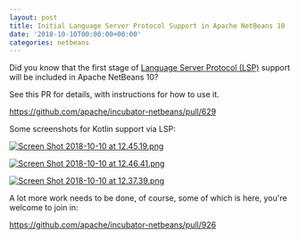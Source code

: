 ```yaml
---
layout: post
title: Initial Language Server Protocol Support in Apache NetBeans 10
date: '2018-10-10T00:00:00+00:00'
categories: netbeans
---
```

Did you know that the first stage of <a href="https://langserver.org/">Language Server Protocol (LSP)</a> support will be included in Apache NetBeans 10?

<p>See this PR for details, with instructions for how to use it.</p>

<p><a href="https://github.com/apache/incubator-netbeans/pull/629">https://github.com/apache/incubator-netbeans/pull/629</a>

<p>Some screenshots for Kotlin support via LSP:</p>

<p><a href="https://blogs.apache.org/netbeans/mediaresource/c33c9cba-df5d-466c-9afa-bf9e411d93fb"><img src="https://blogs.apache.org/netbeans/mediaresource/c33c9cba-df5d-466c-9afa-bf9e411d93fb?t=true" alt="Screen Shot 2018-10-10 at 12.45.19.png"></img></a></p>

<p><a href="https://blogs.apache.org/netbeans/mediaresource/48374849-d254-468a-b5bb-9a063da4b850"><img src="https://blogs.apache.org/netbeans/mediaresource/48374849-d254-468a-b5bb-9a063da4b850?t=true" alt="Screen Shot 2018-10-10 at 12.46.41.png"></img></a></p>

<p><a href="https://blogs.apache.org/netbeans/mediaresource/e0ba838c-1f63-44f6-a8f6-884d2b177c46"><img src="https://blogs.apache.org/netbeans/mediaresource/e0ba838c-1f63-44f6-a8f6-884d2b177c46?t=true" alt="Screen Shot 2018-10-10 at 12.37.39.png"></img></a></p>

<p>A lot more work needs to be done, of course, some of which is here, you're welcome to join in:</p>

<p><a href="https://github.com/apache/incubator-netbeans/pull/926">https://github.com/apache/incubator-netbeans/pull/926</a></p>


